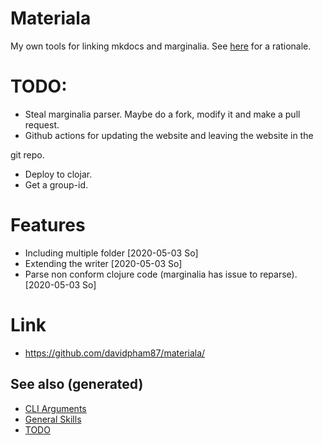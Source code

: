 # Materiala

My own tools for linking mkdocs and marginalia. See
[here](https://github.com/davidpham87/materiala/blob/master/doc/index.md)
for a rationale.

# TODO:

-   Steal marginalia parser. Maybe do a fork, modify it and make a pull
    request.
-   Github actions for updating the website and leaving the website in
    the

git repo.

-   Deploy to clojar.
-   Get a group-id.

# Features

-   Including multiple folder \[2020-05-03 So\]
-   Extending the writer \[2020-05-03 So\]
-   Parse non conform clojure code (marginalia has issue to reparse).
    \[2020-05-03 So\]

# Link

-   <https://github.com/davidpham87/materiala/>

## See also (generated)

-   [CLI Arguments](./id:aa56ac8a-9e23-4378-b338-627b7f851dea)
-   [General Skills](./id:cd1a96fd-ddbe-49d2-a5c7-df8d8fe200e6)
-   [TODO](./id:c832b4d9-e852-4cf9-8b96-e46b738dcbfd)
